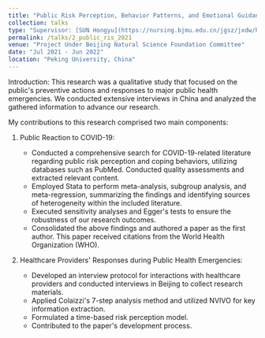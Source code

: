 ```yaml
---
title: "Public Risk Perception, Behavior Patterns, and Emotional Guidance Under Major Public Health Emergency"
collection: talks
type: "Supervisor: [SUN Hongyu](https://nursing.bjmu.edu.cn/jgsz/jxdw/hlxrwjys/jsmd5/sunhongyu.htm)"
permalink: /talks/2_public_ris_2021
venue: "Project Under Beijing Natural Science Foundation Committee"
date: "Jul 2021 - Jun 2022"
location: "Peking University, China"
---
```


Introduction:
This research was a qualitative study that focused on the public's preventive actions and responses to major public health emergencies. We conducted extensive interviews in China and analyzed the gathered information to advance our research.

My contributions to this research comprised two main components:

1. Public Reaction to COVID-19:
   * Conducted a comprehensive search for COVID-19-related literature regarding public risk perception and coping behaviors, utilizing databases such as PubMed. Conducted quality assessments and extracted relevant content.
   * Employed Stata to perform meta-analysis, subgroup analysis, and meta-regression, summarizing the findings and identifying sources of heterogeneity within the included literature.
   * Executed sensitivity analyses and Egger's tests to ensure the robustness of our research outcomes.
   * Consolidated the above findings and authored a paper as the first author. This paper received citations from the World Health Organization (WHO).

2. Healthcare Providers' Responses during Public Health Emergencies:
   * Developed an interview protocol for interactions with healthcare providers and conducted interviews in Beijing to collect research materials.
   * Applied Colaizzi's 7-step analysis method and utilized NVIVO for key information extraction.
   * Formulated a time-based risk perception model.
   * Contributed to the paper's development process.

